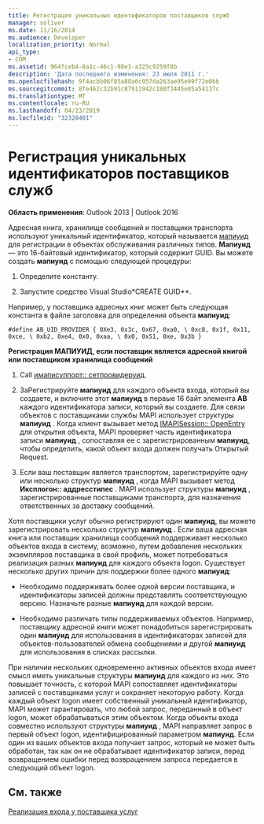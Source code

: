 ```yaml
---
title: Регистрация уникальных идентификаторов поставщиков служб
manager: soliver
ms.date: 11/16/2014
ms.audience: Developer
localization_priority: Normal
api_type:
- COM
ms.assetid: 964fceb4-8a1c-46c1-98e1-a325c9259f8b
description: 'Дата последнего изменения: 23 июля 2011 г.'
ms.openlocfilehash: 9f4acbb06f85a88a6c057da263ae95e09f72e0bb
ms.sourcegitcommit: 8fe462c32b91c87911942c188f3445e85a54137c
ms.translationtype: MT
ms.contentlocale: ru-RU
ms.lasthandoff: 04/23/2019
ms.locfileid: "32328401"
---
```

# <a name="registering-service-provider-unique-identifiers"></a>Регистрация уникальных идентификаторов поставщиков служб

  
  
**Область применения**: Outlook 2013 | Outlook 2016 
  
Адресная книга, хранилище сообщений и поставщики транспорта используют уникальный идентификатор, который называется [мапиуид](mapiuid.md) для регистрации в объектах обслуживания различных типов. **Мапиуид** — это 16-байтовый идентификатор, который содержит GUID. Вы можете создать **мапиуид** с помощью следующей процедуры: 
  
1. Определите константу.
    
2. Запустите средство Visual Studio*CREATE GUID**. 
    
Например, у поставщика адресных книг может быть следующая константа в файле заголовка для определения объекта **мапиуид**:
  
 `#define AB_UID_PROVIDER { 0Xe3, 0x3c, 0x67, 0xa0, \ 0xc8, 0x1f, 0x11, 0xce, \ 0xb2, 0xe4, 0x0, 0xaa, \ 0x0, 0x51, 0xe, 0x3b }`
  
 **Регистрация МАПИУИД, если поставщик является адресной книгой или поставщиком хранилища сообщений**
  
1. Call [имаписуппорт:: сетпровидеруид](imapisupport-setprovideruid.md).
    
2. ЗаРегистрируйте **мапиуид** для каждого объекта входа, который вы создаете, и включите этот **мапиуид** в первые 16 байт элемента **AB** каждого идентификатора записи, который вы создаете. Для связи объектов с поставщиками службы MAPI использует структуры **мапиуид** . Когда клиент вызывает метод [IMAPISession:: OpenEntry](imapisession-openentry.md) для открытия объекта, MAPI проверяет часть идентификатора записи **мапиуид** , сопоставляя ее с зарегистрированным **мапиуид**, чтобы определить, какой объект входа должен получать Открытый Request.
    
3. Если ваш поставщик является транспортом, зарегистрируйте одну или несколько структур **мапиуид** , когда MAPI вызывает метод **Иксплогон:: аддресстипес** . MAPI использует структуры **мапиуид** , зарегистрированные поставщиками транспорта, для назначения ответственных за доставку сообщений. 
    
Хотя поставщики услуг обычно регистрируют один **мапиуид**, вы можете зарегистрировать несколько структур **мапиуид** . Если ваша адресная книга или поставщик хранилища сообщений поддерживает несколько объектов входа в систему, возможно, путем добавления нескольких экземпляров поставщика в свой профиль, может потребоваться реализация разных **мапиуид** для каждого объекта logon. Существует несколько других причин для поддержки более одного **мапиуид**:
  
- Необходимо поддерживать более одной версии поставщика, и идентификаторы записей должны представлять соответствующую версию. Назначьте разные **мапиуид** для каждой версии. 
    
- Необходимо различать типы поддерживаемых объектов. Например, поставщику адресной книги может понадобиться зарегистрировать один **мапиуид** для использования в идентификаторах записей для объектов-пользователей обмена сообщениями и другой **мапиуид** для использования в списках рассылки. 
    
При наличии нескольких одновременно активных объектов входа имеет смысл иметь уникальные структуры **мапиуид** для каждого из них. Это повышает точность, с которой MAPI сопоставляет идентификаторы записей с поставщиками услуг и сохраняет некоторую работу. Когда каждый объект logon имеет собственный уникальный идентификатор, MAPI может гарантировать, что любой запрос, переданный в объект logon, может обрабатываться этим объектом. Когда объекты входа совместно используют структуры **мапиуид** , MAPI направляет запрос в первый объект logon, идентифицированный параметром **мапиуид**. Если один из ваших объектов входа получает запрос, который не может быть обработан, так как он не обрабатывает идентификатор записи, перед возвращением ошибки перед возвращением запроса передается в следующий объект logon.
  
## <a name="see-also"></a>См. также



[Реализация входа у поставщика услуг](implementing-service-provider-logon.md)

